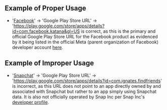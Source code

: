 ## Example of Proper Usage
* '[Facebook](https://golden.com/wiki/Facebook_(platform)-3R5)' → 'Google Play Store URL' → 'https://play.google.com/store/apps/details?id=com.facebook.katana&gl=US is correct, as this is the primary and official Google Play Store URL for the Facebook product as evidenced by it being listed in the official Meta (parent organization of Facebook) developer account [here](https://play.google.com/store/apps/developer?id=Meta+Platforms,+Inc.&gl=US).

## Example of Improper Usage
* '[Snapchat](https://golden.com/wiki/Snapchat-6VVKYW)' → 'Google Play Store URL' → 'https://play.google.com/store/apps/details?id=com.ignates.findfriends' is incorrect, as this URL does not point to an app directly owned by and associated with Snapchat but rather to an app simply using Snapchat data. It is also not officially operated by Snap Inc per Snap Inc's [developer profile](https://play.google.com/store/apps/developer?id=Snap+Inc).
